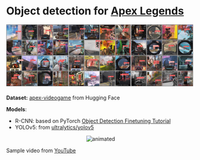 # Object detection for [Apex Legends](https://www.ea.com/games/apex-legends)

![Apex Legends Object Detection](media/apex_img.jpg)

**Dataset:** [apex-videogame](https://huggingface.co/datasets/Francesco/apex-videogame) from Hugging Face

**Models**:
  - R-CNN: based on PyTorch [Object Detection Finetuning Tutorial](https://pytorch.org/tutorials/intermediate/torchvision_tutorial.html)
  - YOLOv5: from [ultralytics/yolov5](https://github.com/ultralytics/yolov5)

<p align="center">
  <img src="media/apex_clip.gif" alt="animated" />
</p>

Sample video from [YouTube](https://www.youtube.com/watch?v=85f2zhQtXGg&t=9s&ab_channel=hvapex)
